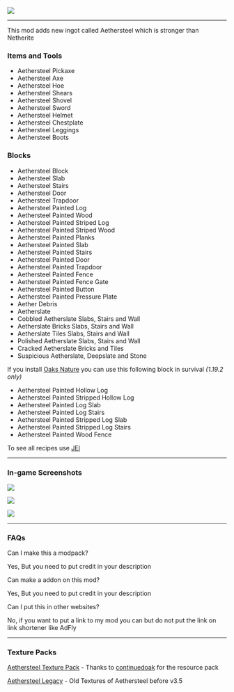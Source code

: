 ![](https://i.imgur.com/pTY3IR2.png)

* * *

This mod adds new ingot called Aethersteel which is stronger than Netherite

### Items and Tools

- Aethersteel Pickaxe
- Aethersteel Axe
- Aethersteel Hoe
- Aethersteel Shears
- Aethersteel Shovel
- Aethersteel Sword
- Aethersteel Helmet
- Aethersteel Chestplate
- Aethersteel Leggings
- Aethersteel Boots

### Blocks
- Aethersteel Block
- Aethersteel Slab
- Aethersteel Stairs
- Aethersteel Door
- Aethersteel Trapdoor
- Aethersteel Painted Log
- Aethersteel Painted Wood
- Aethersteel Painted Striped Log
- Aethersteel Painted Striped Wood
- Aethersteel Painted Planks
- Aethersteel Painted Slab
- Aethersteel Painted Stairs
- Aethersteel Painted Door
- Aethersteel Painted Trapdoor
- Aethersteel Painted Fence
- Aethersteel Painted Fence Gate
- Aethersteel Painted Button
- Aethersteel Painted Pressure Plate
- Aether Debris
- Aetherslate
- Cobbled Aetherslate Slabs, Stairs and Wall
- Aetherslate Bricks Slabs, Stairs and Wall
- Aetherslate Tiles Slabs, Stairs and Wall
- Polished Aetherslate Slabs, Stairs and Wall
- Cracked Aetherslate Bricks and Tiles
- Suspicious Aetherslate, Deepslate and Stone

If you install [Oaks Nature](https://modrinth.com/mod/oaks-nature) you can use this following block in survival _(1.19.2 only)_

- Aethersteel Painted Hollow Log
- Aethersteel Painted Stripped Hollow Log
- Aethersteel Painted Log Slab
- Aethersteel Painted Log Stairs
- Aethersteel Painted Stripped Log Slab
- Aethersteel Painted Stripped Log Stairs
- Aethersteel Painted Wood Fence

To see all recipes use [JEI](https://modrinth.com/mod/jei)

* * *

### In-game Screenshots

![](https://cdn.discordapp.com/attachments/1097808910817177663/1109070557233823744/screenshot.gif)

![](https://cdn.discordapp.com/attachments/1097808910817177663/1110574320171892746/2023-05-23_19.15.10.png)

![](https://cdn.discordapp.com/attachments/1097808910817177663/1115236789720973364/2023-06-04_00.47.10.png)

* * *

### FAQs

Can I make this a modpack?

Yes, But you need to put credit in your description

Can make a addon on this mod?

Yes, But you need to put credit in your description

Can I put this in other websites?

No, if you want to put a link to my mod you can but do not put the link on link shortener like AdFly

* * *

### Texture Packs  
[Aethersteel Texture Pack](https://cdn.discordapp.com/attachments/1097808910817177663/1099984531844505712/Aethersteel_Texturepack_v0.1.0.zip) - Thanks to [continuedoak](https://modrinth.com/user/ContinuedOak) for the resource pack

[Aethersteel Legacy](https://cdn.discordapp.com/attachments/1097808910817177663/1109071915462688821/Aethersteel_Legacy.zip) - Old Textures of Aethersteel before v3.5
